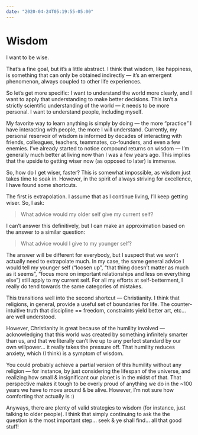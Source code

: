 ```yaml
---
date: "2020-04-24T05:19:55-05:00"
---
```


# Wisdom

I want to be wise.

That’s a fine goal, but it’s a little abstract. I think that wisdom, like happiness, is something that can only be obtained indirectly — it’s an emergent phenomenon, always coupled to other life experiences.

So let’s get more specific: I want to understand the world more clearly, and I want to apply that understanding to make better decisions. This isn’t a strictly scientific understanding of the world — it needs to be more personal. I want to understand people, including myself.

My favorite way to learn anything is simply by doing — the more “practice” I have interacting with people, the more I will understand. Currently, my personal reservoir of wisdom is informed by decades of interacting with friends, colleagues, teachers, teammates, co-founders, and even a few enemies. I’ve already started to notice compound returns on wisdom — I’m generally much better at living now than I was a few years ago. This implies that the upside to getting wiser now (as opposed to later) is immense.

So, how do I get wiser, faster? This is somewhat impossible, as wisdom just takes time to soak in. However, in the spirit of always striving for excellence, I have found some shortcuts.

The first is extrapolation. I assume that as I continue living, I’ll keep getting wiser. So, I ask:
> What advice would my older self give my current self?

I can’t answer this definitively, but I can make an approximation based on the answer to a similar question:
> What advice would I give to my younger self?

The answer will be different for everybody, but I suspect that we won’t actually need to extrapolate much. In my case, the same general advice I would tell my younger self (“loosen up”, “that thing doesn’t matter as much as it seems”, “focus more on important relationships and less on everything else”) still apply to my current self. For all my efforts at self-betterment, I really do tend towards the same categories of mistakes.

This transitions well into the second shortcut — Christianity. I think that religions, in general, provide a useful set of boundaries for life. The counter-intuitive truth that discipline == freedom, constraints yield better art, etc… are well understood.

However, Christianity is great because of the humility involved — acknowledging that this world was created by something infinitely smarter than us, and that we literally can’t live up to any perfect standard by our own willpower… it really takes the pressure off. That humility reduces anxiety, which (I think) is a symptom of wisdom.

You could probably achieve a partial version of this humility without any religion — for instance, by just considering the lifespan of the universe, and realizing how small & insignificant our planet is in the midst of that. That perspective makes it tough to be overly proud of anything we do in the ~100 years we have to move around & be alive. However, I’m not sure how comforting that actually is :)

Anyways, there are plenty of valid strategies to wisdom (for instance, just talking to older people). I think that simply continuing to ask the the question is the most important step… seek & ye shall find… all that good stuff!
